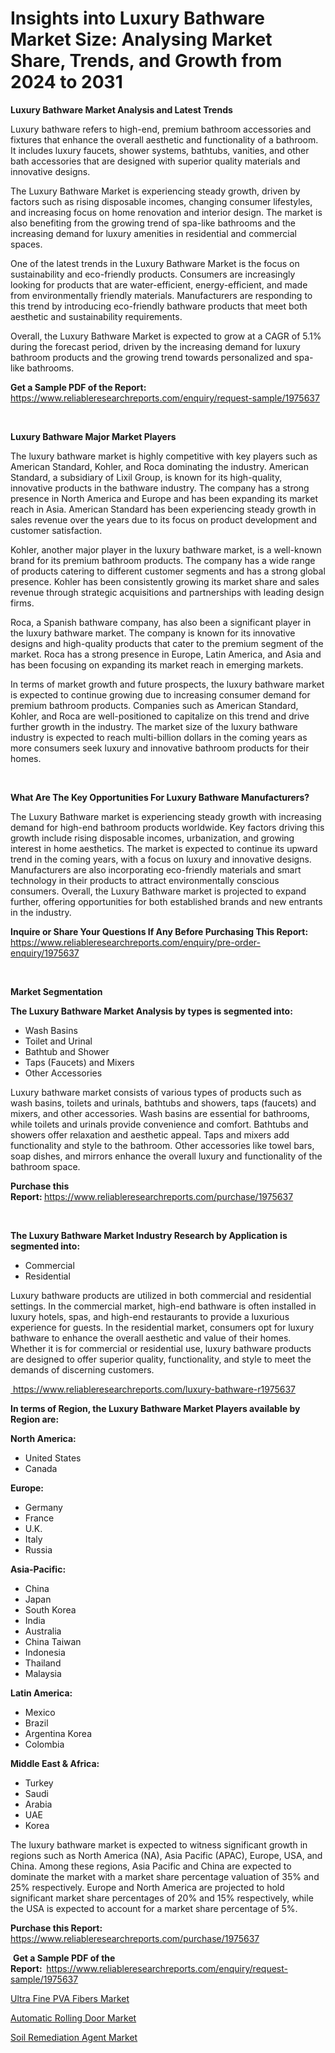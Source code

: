 <p><h1>Insights into Luxury Bathware Market Size: Analysing Market Share, Trends, and Growth from 2024 to 2031</h1></p><p><strong>Luxury Bathware Market Analysis and Latest Trends</strong></p>
<p><p>Luxury bathware refers to high-end, premium bathroom accessories and fixtures that enhance the overall aesthetic and functionality of a bathroom. It includes luxury faucets, shower systems, bathtubs, vanities, and other bath accessories that are designed with superior quality materials and innovative designs.</p><p>The Luxury Bathware Market is experiencing steady growth, driven by factors such as rising disposable incomes, changing consumer lifestyles, and increasing focus on home renovation and interior design. The market is also benefiting from the growing trend of spa-like bathrooms and the increasing demand for luxury amenities in residential and commercial spaces.</p><p>One of the latest trends in the Luxury Bathware Market is the focus on sustainability and eco-friendly products. Consumers are increasingly looking for products that are water-efficient, energy-efficient, and made from environmentally friendly materials. Manufacturers are responding to this trend by introducing eco-friendly bathware products that meet both aesthetic and sustainability requirements.</p><p>Overall, the Luxury Bathware Market is expected to grow at a CAGR of 5.1% during the forecast period, driven by the increasing demand for luxury bathroom products and the growing trend towards personalized and spa-like bathrooms.</p></p>
<p><strong>Get a Sample PDF of the Report:&nbsp;</strong> <a href="https://www.reliableresearchreports.com/enquiry/request-sample/1975637">https://www.reliableresearchreports.com/enquiry/request-sample/1975637</a></p>
<p>&nbsp;</p>
<p><strong>Luxury Bathware Major Market Players</strong></p>
<p><p>The luxury bathware market is highly competitive with key players such as American Standard, Kohler, and Roca dominating the industry. American Standard, a subsidiary of Lixil Group, is known for its high-quality, innovative products in the bathware industry. The company has a strong presence in North America and Europe and has been expanding its market reach in Asia. American Standard has been experiencing steady growth in sales revenue over the years due to its focus on product development and customer satisfaction.</p><p>Kohler, another major player in the luxury bathware market, is a well-known brand for its premium bathroom products. The company has a wide range of products catering to different customer segments and has a strong global presence. Kohler has been consistently growing its market share and sales revenue through strategic acquisitions and partnerships with leading design firms.</p><p>Roca, a Spanish bathware company, has also been a significant player in the luxury bathware market. The company is known for its innovative designs and high-quality products that cater to the premium segment of the market. Roca has a strong presence in Europe, Latin America, and Asia and has been focusing on expanding its market reach in emerging markets.</p><p>In terms of market growth and future prospects, the luxury bathware market is expected to continue growing due to increasing consumer demand for premium bathroom products. Companies such as American Standard, Kohler, and Roca are well-positioned to capitalize on this trend and drive further growth in the industry. The market size of the luxury bathware industry is expected to reach multi-billion dollars in the coming years as more consumers seek luxury and innovative bathroom products for their homes.</p></p>
<p>&nbsp;</p>
<p><strong>What Are The Key Opportunities For Luxury Bathware Manufacturers?</strong></p>
<p><p>The Luxury Bathware market is experiencing steady growth with increasing demand for high-end bathroom products worldwide. Key factors driving this growth include rising disposable incomes, urbanization, and growing interest in home aesthetics. The market is expected to continue its upward trend in the coming years, with a focus on luxury and innovative designs. Manufacturers are also incorporating eco-friendly materials and smart technology in their products to attract environmentally conscious consumers. Overall, the Luxury Bathware market is projected to expand further, offering opportunities for both established brands and new entrants in the industry.</p></p>
<p><strong>Inquire or Share Your Questions If Any Before Purchasing This Report:</strong> <a href="https://www.reliableresearchreports.com/enquiry/pre-order-enquiry/1975637">https://www.reliableresearchreports.com/enquiry/pre-order-enquiry/1975637</a></p>
<p>&nbsp;</p>
<p><strong>Market Segmentation</strong></p>
<p><strong>The Luxury Bathware Market Analysis by types is segmented into:</strong></p>
<p><ul><li>Wash Basins</li><li>Toilet and Urinal</li><li>Bathtub and Shower</li><li>Taps (Faucets) and Mixers</li><li>Other Accessories</li></ul></p>
<p><p>Luxury bathware market consists of various types of products such as wash basins, toilets and urinals, bathtubs and showers, taps (faucets) and mixers, and other accessories. Wash basins are essential for bathrooms, while toilets and urinals provide convenience and comfort. Bathtubs and showers offer relaxation and aesthetic appeal. Taps and mixers add functionality and style to the bathroom. Other accessories like towel bars, soap dishes, and mirrors enhance the overall luxury and functionality of the bathroom space.</p></p>
<p><strong>Purchase this Report:&nbsp;</strong><a href="https://www.reliableresearchreports.com/purchase/1975637">https://www.reliableresearchreports.com/purchase/1975637</a></p>
<p>&nbsp;</p>
<p><strong>The Luxury Bathware Market Industry Research by Application is segmented into:</strong></p>
<p><ul><li>Commercial</li><li>Residential</li></ul></p>
<p><p>Luxury bathware products are utilized in both commercial and residential settings. In the commercial market, high-end bathware is often installed in luxury hotels, spas, and high-end restaurants to provide a luxurious experience for guests. In the residential market, consumers opt for luxury bathware to enhance the overall aesthetic and value of their homes. Whether it is for commercial or residential use, luxury bathware products are designed to offer superior quality, functionality, and style to meet the demands of discerning customers.</p></p>
<p><a href="https://www.reliableresearchreports.com/luxury-bathware-r1975637">&nbsp;https://www.reliableresearchreports.com/luxury-bathware-r1975637</a></p>
<p><strong>In terms of Region, the Luxury Bathware Market Players available by Region are:</strong></p>
<p>
    <p> <strong> North America: </strong>
        <ul>
            <li>United States</li>
            <li>Canada</li>
        </ul>
        </p> 
    <p> <strong> Europe: </strong>
        <ul>
            <li>Germany</li>
            <li>France</li>
            <li>U.K.</li>
            <li>Italy</li>
            <li>Russia</li>
        </ul>
        </p> 
    <p> <strong> Asia-Pacific: </strong>
        <ul>
            <li>China</li>
            <li>Japan</li>
            <li>South Korea</li>
            <li>India</li>
            <li>Australia</li>
            <li>China Taiwan</li>
            <li>Indonesia</li>
            <li>Thailand</li>
            <li>Malaysia</li>
        </ul>
        </p> 
    <p> <strong> Latin America: </strong>
        <ul>
            <li>Mexico</li>
            <li>Brazil</li>
            <li>Argentina Korea</li>
            <li>Colombia</li>
        </ul>
        </p> 
    <p> <strong> Middle East & Africa: </strong>
        <ul>
            <li>Turkey</li>
            <li>Saudi</li>
            <li>Arabia</li>
            <li>UAE</li>
            <li>Korea</li>
        </ul>
    </p>
    </p>
<p><p>The luxury bathware market is expected to witness significant growth in regions such as North America (NA), Asia Pacific (APAC), Europe, USA, and China. Among these regions, Asia Pacific and China are expected to dominate the market with a market share percentage valuation of 35% and 25% respectively. Europe and North America are projected to hold significant market share percentages of 20% and 15% respectively, while the USA is expected to account for a market share percentage of 5%.</p></p>
<p><strong>Purchase this Report: </strong><a href="https://www.reliableresearchreports.com/purchase/1975637">https://www.reliableresearchreports.com/purchase/1975637</a></p>
<p>&nbsp;<strong>Get a Sample PDF of the Report:&nbsp;&nbsp;</strong><a href="https://www.reliableresearchreports.com/enquiry/request-sample/1975637">https://www.reliableresearchreports.com/enquiry/request-sample/1975637</a></p>
<p><strong></strong></p>
<p><p><a href="https://github.com/FredaSauer/Market-Research-Report-List-1/blob/main/ultra-fine-pva-fibers-market.md">Ultra Fine PVA Fibers Market</a></p><p><a href="https://view.publitas.com/reportprime-1/global-automatic-rolling-door-market-is-projected-to-grow-at-a-cagr-of-4-7-forcasted-for-period-from-2024-to-2031/">Automatic Rolling Door Market</a></p><p><a href="https://github.com/cathyMaggio31/Market-Research-Report-List-1/blob/main/soil-remediation-agent-market.md">Soil Remediation Agent Market</a></p></p>